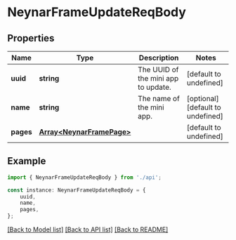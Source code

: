 # NeynarFrameUpdateReqBody


## Properties

Name | Type | Description | Notes
------------ | ------------- | ------------- | -------------
**uuid** | **string** | The UUID of the mini app to update. | [default to undefined]
**name** | **string** | The name of the mini app. | [optional] [default to undefined]
**pages** | [**Array&lt;NeynarFramePage&gt;**](NeynarFramePage.md) |  | [default to undefined]

## Example

```typescript
import { NeynarFrameUpdateReqBody } from './api';

const instance: NeynarFrameUpdateReqBody = {
    uuid,
    name,
    pages,
};
```

[[Back to Model list]](../README.md#documentation-for-models) [[Back to API list]](../README.md#documentation-for-api-endpoints) [[Back to README]](../README.md)
